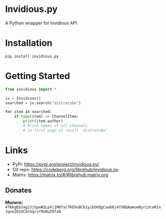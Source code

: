 # Invidious.py
A Python wrapper for Invidious API

# Installation
```pip install invidious.py```

# Getting Started
```py
from invidious import *

iv = Invidious()
searched = iv.search("distrotube")

for item in searched:
    if type(item) == ChannelItem:
        print(item.author) 
        # Print names of all channels
        # in first page of result 'distrotube'
```

# Links
* PyPi: https://pypi.org/project/invidious.py/
* Git repo: https://codeberg.org/librehub/invidious.py
* Matrix: https://matrix.to/#/#librehub:matrix.org

## Donates
**Monero:** `47KkgEb3agJJjSpeW1LpVi1M8fsCfREhnBCb1yib5KQgCxwb6j47XBQAamueByrLUceRinJqveZ82UCbrGqrsY9oNuZ97xN`
